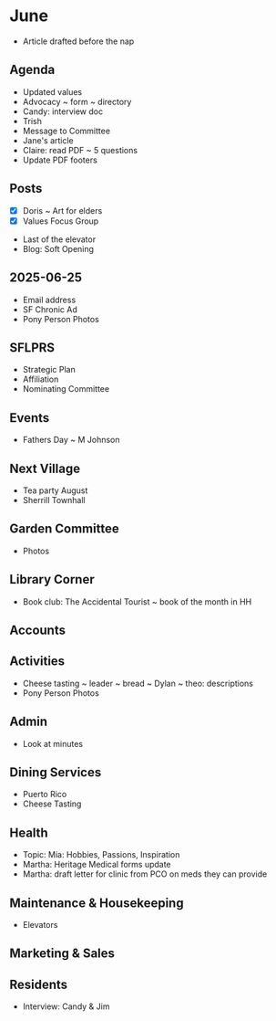 # June

* Article drafted before the nap

## Agenda

* Updated values
* Advocacy ~ form ~ directory
* Candy: interview doc
* Trish
* Message to Committee
* Jane's article
* Claire: read PDF ~ 5 questions
* Update PDF footers


## Posts

* [x] Doris ~ Art for elders
* [x] Values Focus Group
* Last of the elevator
* Blog: Soft Opening


## 2025-06-25

* Email address
* SF Chronic Ad
* Pony Person Photos

## SFLPRS

* Strategic Plan
* Affiliation
* Nominating Committee

## Events

* Fathers Day ~ M Johnson

## Next Village

* Tea party August
* Sherrill Townhall

## Garden Committee

* Photos

## Library Corner

* Book club: The Accidental Tourist ~ book of the month in HH

## Accounts

## Activities

* Cheese tasting ~ leader ~ bread ~ Dylan ~ theo: descriptions
* Pony Person Photos

## Admin

* Look at minutes

## Dining Services

* Puerto Rico
* Cheese Tasting

## Health

* Topic: Mia: Hobbies, Passions, Inspiration
* Martha: Heritage Medical forms update
* Martha: draft letter for clinic from PCO on meds they can provide

## Maintenance & Housekeeping

* Elevators

## Marketing & Sales



## Residents

* Interview: Candy & Jim
